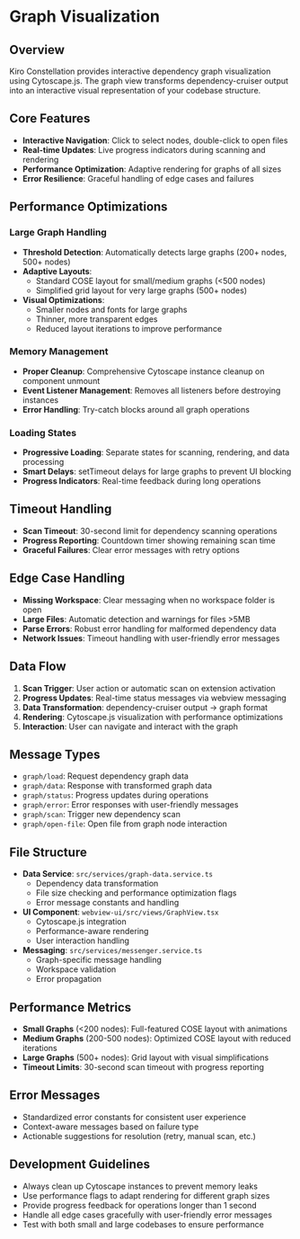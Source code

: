 # Graph Visualization

## Overview
Kiro Constellation provides interactive dependency graph visualization using Cytoscape.js. The graph view transforms dependency-cruiser output into an interactive visual representation of your codebase structure.

## Core Features
- **Interactive Navigation**: Click to select nodes, double-click to open files
- **Real-time Updates**: Live progress indicators during scanning and rendering
- **Performance Optimization**: Adaptive rendering for graphs of all sizes
- **Error Resilience**: Graceful handling of edge cases and failures

## Performance Optimizations

### Large Graph Handling
- **Threshold Detection**: Automatically detects large graphs (200+ nodes, 500+ nodes)
- **Adaptive Layouts**: 
  - Standard COSE layout for small/medium graphs (<500 nodes)
  - Simplified grid layout for very large graphs (500+ nodes)
- **Visual Optimizations**:
  - Smaller nodes and fonts for large graphs
  - Thinner, more transparent edges
  - Reduced layout iterations to improve performance

### Memory Management
- **Proper Cleanup**: Comprehensive Cytoscape instance cleanup on component unmount
- **Event Listener Management**: Removes all listeners before destroying instances
- **Error Handling**: Try-catch blocks around all graph operations

### Loading States
- **Progressive Loading**: Separate states for scanning, rendering, and data processing
- **Smart Delays**: setTimeout delays for large graphs to prevent UI blocking
- **Progress Indicators**: Real-time feedback during long operations

## Timeout Handling
- **Scan Timeout**: 30-second limit for dependency scanning operations
- **Progress Reporting**: Countdown timer showing remaining scan time
- **Graceful Failures**: Clear error messages with retry options

## Edge Case Handling
- **Missing Workspace**: Clear messaging when no workspace folder is open
- **Large Files**: Automatic detection and warnings for files >5MB
- **Parse Errors**: Robust error handling for malformed dependency data
- **Network Issues**: Timeout handling with user-friendly error messages

## Data Flow
1. **Scan Trigger**: User action or automatic scan on extension activation
2. **Progress Updates**: Real-time status messages via webview messaging
3. **Data Transformation**: dependency-cruiser output → graph format
4. **Rendering**: Cytoscape.js visualization with performance optimizations
5. **Interaction**: User can navigate and interact with the graph

## Message Types
- `graph/load`: Request dependency graph data
- `graph/data`: Response with transformed graph data
- `graph/status`: Progress updates during operations
- `graph/error`: Error responses with user-friendly messages
- `graph/scan`: Trigger new dependency scan
- `graph/open-file`: Open file from graph node interaction

## File Structure
- **Data Service**: `src/services/graph-data.service.ts`
  - Dependency data transformation
  - File size checking and performance optimization flags
  - Error message constants and handling
- **UI Component**: `webview-ui/src/views/GraphView.tsx`
  - Cytoscape.js integration
  - Performance-aware rendering
  - User interaction handling
- **Messaging**: `src/services/messenger.service.ts`
  - Graph-specific message handling
  - Workspace validation
  - Error propagation

## Performance Metrics
- **Small Graphs** (<200 nodes): Full-featured COSE layout with animations
- **Medium Graphs** (200-500 nodes): Optimized COSE layout with reduced iterations
- **Large Graphs** (500+ nodes): Grid layout with visual simplifications
- **Timeout Limits**: 30-second scan timeout with progress reporting

## Error Messages
- Standardized error constants for consistent user experience
- Context-aware messages based on failure type
- Actionable suggestions for resolution (retry, manual scan, etc.)

## Development Guidelines
- Always clean up Cytoscape instances to prevent memory leaks
- Use performance flags to adapt rendering for different graph sizes
- Provide progress feedback for operations longer than 1 second
- Handle all edge cases gracefully with user-friendly error messages
- Test with both small and large codebases to ensure performance